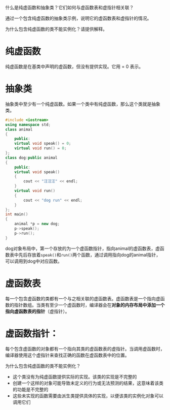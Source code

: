 什么是纯虚函数和抽象类？它们如何与虚函数表和虚指针相关联？

通过一个包含纯虚函数的抽象类示例，说明它的虚函数表和虚指针的情况。

为什么包含纯虚函数的类不能实例化？请提供解释。



# 纯虚函数
纯虚函数是在基类中声明的虚函数，但没有提供实现。它用 = 0 表示。
# 抽象类
抽象类中至少有一个纯虚函数。如果一个类中有纯虚函数，那么这个类就是抽象类。
```C++
#include <iostream>
using namespace std;
class animal
{   
    public:
    virtual void speak() = 0;
    virtual void run() = 0;
};
class dog:public animal
{
    public:
    virtual void speak()
    {
        cout << "汪汪汪" << endl;
    }
    virtual void run()
    {
        cout << "dog run" << endl;
    }
};
int main()
{           
    animal *p = new dog;
    p->speak();
    p->run();
}
```
dog对象布局中，第一个存放的为一个虚函数指针，指向animal的虚函数表，虚函数表中先后存放着`speak()`和`run()`两个函数，通过调用指向dog的animal指针，可以调用到dog中对应函数。
# 虚函数表
每一个包含虚函数的类都有一个与之相关联的虚函数表。虚函数表是一个指向虚函数的指针数组。当类有至少一个虚函数时，编译器会在**对象的内存布局中添加一个指向虚函数表的指针**（虚指针）。

# 虚函数指针：
每个包含虚函数的对象都有一个指向其类的虚函数表的虚指针。当调用虚函数时，编译器使用这个虚指针来查找正确的函数在虚函数表中的位置。

为什么包含纯虚函数的类不能实例化？
- 这个类没有为纯虚函数提供实际的实现。该类的实现是不完整的
- 创建一个这样的对象可能导致未定义的行为或无法预测的结果，这意味着该类的功能是不完整的
- 这些未实现的函数需要由派生类提供具体的实现，以便该类的实例化对象可以调用它们